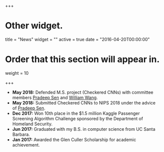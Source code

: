 +++
# Other widget.
title = "News"
widget = ""
active = true
date = "2016-04-20T00:00:00"

# Order that this section will appear in.
weight = 10

+++

* **May 2018:** Defended M.S. project (Checkered CNNs) with committee members [Pradeep Sen](https://web.ece.ucsb.edu/~psen/) and [William Wang](https://www.cs.ucsb.edu/~william/).
* **May 2018:** Submitted Checkered CNNs to NIPS 2018 under the advice of [Pradeep Sen](https://web.ece.ucsb.edu/~psen/). 
* **Dec 2017:** Won 10th place in the $1.5 million Kaggle Passenger Screening Algorithm Challenge sponsored by the Department of Homeland Security.
* **Jun 2017:** Graduated with my B.S. in computer science from UC Santa Barbara. 
* **Jan 2017:** Awarded the Glen Culler Scholarship for academic achievement.